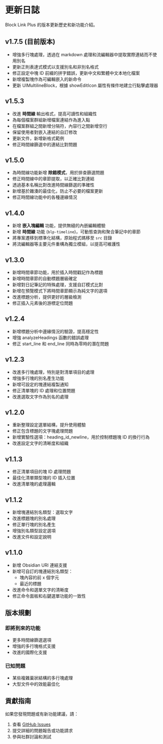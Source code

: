 # 更新日誌

Block Link Plus 的版本更新歷史和新功能介紹。

## v1.7.5 (目前版本)

- 增強多行塊處理，透過在 markdown 處理和流編輯器中提取實際連結而不使用別名
- 更新正則表達式模式以支援別名和非別名格式
- 修正設定中塊 ID 前綴的拼字錯誤，更新中文和繁體中文本地化檔案
- 新增複製塊作為可編輯嵌入的新命令
- 更新 UIMultilineBlock，根據 showEditIcon 屬性有條件地建立行點擊處理器

## v1.5.3

- 改進 **時間線** 輸出格式，提高可讀性和組織性
- 為每個檔案群組新增檔案連結作為進入點
- 在檔案群組之間新增分隔符，內容行之間新增空行
- 保留使用者對嵌入連結的自訂修改
- 更新文件，新增新格式範例
- 修正時間線篩選中的連結比對問題

## v1.5.0

- 為時間線功能新增 **除錯模式**，用於排查篩選問題
- 修正時間線中的章節提取，以正確比對連結
- 透過基本名稱比對改進時間線篩選的準確性
- 新增基於雜湊的最佳化，防止不必要的檔案更新
- 修正時間線功能中的各種邊緣情況

## v1.4.0

- 新增 **嵌入塊編輯** 功能，提供無縫的內嵌編輯體驗
- 新增 **時間線** 功能 (`blp-timeline`)，可動態查詢和聚合筆記中的章節
- 將專案遷移到標準化結構，原始程式碼移至 `src` 目錄
- 將流編輯器等主要元件重構為獨立模組，以提高可維護性

## v1.3.0

- 新增時間章節功能，用於插入時間戳記作為標題
- 新增時間章節的自動標題層級確定
- 新增對日記筆記的特殊處理，支援自訂模式比對
- 新增在預覽模式下將時間章節顯示為純文字的選項
- 改進標題分析，提供更好的層級檢測
- 修正插入元素後的游標定位問題

## v1.2.4

- 新增標題分析中邊緣情況的驗證，提高穩定性
- 增強 analyzeHeadings 函數的錯誤處理
- 修正 start_line 和 end_line 同時為零時的潛在問題

## v1.2.3

- 改進多行塊處理，特別是對清單項目的處理
- 增強多行塊的別名產生功能
- 新增可設定的塊連結複製通知
- 修正清單塊的 ID 處理和位置問題
- 改進選取文字作為別名的處理

## v1.2.0

- 重新整理設定選單結構，提升使用體驗
- 修正包含標題的文字塊處理問題
- 新增實驗性選項：heading_id_newline，用於控制標題塊 ID 的換行行為
- 改進設定文字的清晰度和組織

## v1.1.3

- 修正清單項目的塊 ID 處理問題
- 最佳化清單類型塊的 ID 插入位置
- 改進清單塊的處理邏輯

## v1.1.2

- 新增塊連結別名類型：選取文字
- 改進標題塊的別名處理
- 修正單行塊的別名產生
- 增強別名類型設定選項
- 改進文件和設定說明

## v1.1.0

- 新增 Obsidian URI 連結支援
- 新增可自訂的塊連結別名類型：
  - 塊內容的前 x 個字元
  - 最近的標題
- 改進命令和選單文字的清晰度
- 修正命令面板和右鍵選單功能的一致性

## 版本規劃

### 即將到來的功能
- 更多時間線篩選選項
- 增強的多行塊格式支援
- 改進的國際化支援

### 已知問題
- 某些複雜巢狀結構的多行塊處理
- 大型文件中的效能最佳化

## 貢獻指南

如果您發現問題或有新功能建議，請：

1. 查看 [GitHub Issues](https://github.com/Jasper-1024/obsidian-block-link-plus/issues)
2. 提交詳細的問題報告或功能請求
3. 參與社群討論和測試